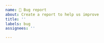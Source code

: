```yaml
---
name: 🐞 Bug report
about: Create a report to help us improve
title: ''
labels: bug
assignees: ''

---
```


<!--

  👋 Hi there!
  Thanks for using metrics and helping us to improve!

  Please:
    - Check you're not duplicating an existing issue
    - Provide a clear and concise description
    - To request help, please use discussions instead of issues

  For workflows errors:
    - Retry at least once to confirm that error is reproductible
    - Paste an excerpt of workflow job step and/or error logs

  For web instance errors:
    - Paste used url query

-->

